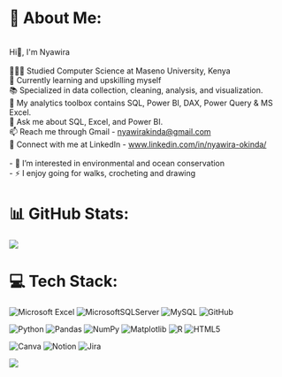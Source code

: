 # 💫 About Me:
<br>Hi👋, I'm Nyawira<br><br>👩🏻‍🎓 Studied Computer Science at Maseno University, Kenya<br>🌱 Currently learning and upskilling myself<br>📚 Specialized in data collection, cleaning, analysis, and visualization.<br>🧰 My analytics toolbox contains SQL, Power BI, DAX, Power Query & MS Excel.<br>💬 Ask me about SQL, Excel, and Power BI.<br>📫 Reach me through Gmail - nyawirakinda@gmail.com<br>🔗 Connect with me at LinkedIn - www.linkedin.com/in/nyawira-okinda/<br><br>- 👀 I’m interested in environmental and ocean conservation<br>- ⚡ I enjoy going for walks, crocheting and drawing 

# 📊 GitHub Stats:
![](https://github-readme-stats.vercel.app/api?username=kiinda-2&theme=dark&hide_border=false&include_all_commits=false&count_private=false)<br/>

# 💻 Tech Stack:
![Microsoft Excel](https://img.shields.io/badge/Microsoft_Excel-217346?style=for-the-badge&logo=microsoft-excel&logoColor=white)  ![MicrosoftSQLServer](https://img.shields.io/badge/Microsoft%20SQL%20Server-CC2927?style=for-the-badge&logo=microsoft%20sql%20server&logoColor=white)  ![MySQL](https://img.shields.io/badge/mysql-4479A1.svg?style=for-the-badge&logo=mysql&logoColor=white) ![GitHub](https://img.shields.io/badge/github-%23121011.svg?style=for-the-badge&logo=github&logoColor=white)   

![Python](https://img.shields.io/badge/python-3670A0?style=for-the-badge&logo=python&logoColor=ffdd54)   ![Pandas](https://img.shields.io/badge/pandas-%23150458.svg?style=for-the-badge&logo=pandas&logoColor=white)  ![NumPy](https://img.shields.io/badge/numpy-%23013243.svg?style=for-the-badge&logo=numpy&logoColor=white)  ![Matplotlib](https://img.shields.io/badge/Matplotlib-%23ffffff.svg?style=for-the-badge&logo=Matplotlib&logoColor=black) ![R](https://img.shields.io/badge/r-%23276DC3.svg?style=for-the-badge&logo=r&logoColor=white) ![HTML5](https://img.shields.io/badge/html5-%23E34F26.svg?style=for-the-badge&logo=html5&logoColor=white)

![Canva](https://img.shields.io/badge/Canva-%2300C4CC.svg?style=for-the-badge&logo=Canva&logoColor=white)  ![Notion](https://img.shields.io/badge/Notion-%23000000.svg?style=for-the-badge&logo=notion&logoColor=white) ![Jira](https://img.shields.io/badge/jira-%230A0FFF.svg?style=for-the-badge&logo=jira&logoColor=white)






[![](https://visitcount.itsvg.in/api?id=kiinda-2&icon=0&color=0)](https://visitcount.itsvg.in)



